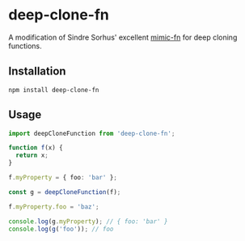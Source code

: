 # deep-clone-fn

A modification of Sindre Sorhus' excellent [mimic-fn](https://www.npmjs.com/package/mimic-fn) for deep cloning functions.

## Installation

```shell
npm install deep-clone-fn
```

## Usage

```typescript
import deepCloneFunction from 'deep-clone-fn';

function f(x) {
  return x;
}

f.myProperty = { foo: 'bar' };

const g = deepCloneFunction(f);

f.myProperty.foo = 'baz';

console.log(g.myProperty); // { foo: 'bar' }
console.log(g('foo')); // foo
```
